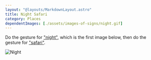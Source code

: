 ```yaml
---
layout: "@layouts/MarkdownLayout.astro"
title: Night Safari
category: Places
dependentImages: [./assets/images-of-signs/night.gif]
---
```


Do the gesture for ["night"](./night),
which is the first image below,
then do the gesture for ["safari"](./safari).

![Night](@signs/night.gif)

